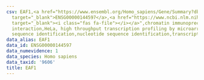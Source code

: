 ```yaml
---
csv: EAF1,<a href="https://www.ensembl.org/Homo_sapiens/Gene/Summary?db=core;g=ENSG00000144597"
  target="_blank">ENSG00000144597</a>,<a href="https://www.ncbi.nlm.nih.gov/pubmed/17216044"
  target="_blank"><i class="fas fa-file"></i></a>",chromatin immunoprecipitation assay,direct
  interaction,HeLa, high throughput transcription profiling by microarray,nucleotide
  sequence identification,nucleotide sequence identification,transcriptional regulation,
data_alias: EAF1
data_id: ENSG00000144597
data_numevidence: 1
data_species: Homo sapiens
data_taxid: '9606'
title: EAF1
---
```

